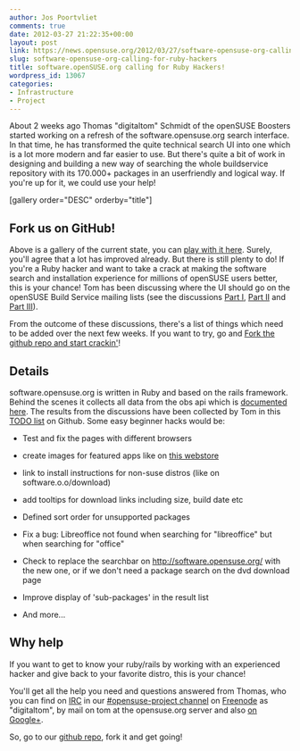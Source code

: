 ```yaml
---
author: Jos Poortvliet
comments: true
date: 2012-03-27 21:22:35+00:00
layout: post
link: https://news.opensuse.org/2012/03/27/software-opensuse-org-calling-for-ruby-hackers/
slug: software-opensuse-org-calling-for-ruby-hackers
title: software.openSUSE.org calling for Ruby Hackers!
wordpress_id: 13067
categories:
- Infrastructure
- Project
---
```


About 2 weeks ago Thomas "digitaltom" Schmidt of the openSUSE Boosters started working on a refresh of the software.opensuse.org search interface. In that time, he has transformed the quite technical search UI into one which is a lot more modern and far easier to use. But there's quite a bit of work in designing and building a new way of searching the whole buildservice repository with its 170.000+ packages in an userfriendly and logical way. If you're up for it, we could use your help!
<!-- more -->
[gallery order="DESC" orderby="title"]


## Fork us on GitHub!


Above is a gallery of the current state, you can [play with it here](http://software.opensuse.org/packages). Surely, you'll agree that a lot has improved already. But there is still plenty to do! If you're a Ruby hacker and want to take a crack at making the software search and installation experience for millions of openSUSE users better, this is your chance! Tom has been discussing where the UI should go on the openSUSE Build Service mailing lists (see the discussions [Part I](http://lists.opensuse.org/opensuse-buildservice/2012-03/msg00001.html), [Part II](http://lists.opensuse.org/opensuse-buildservice/2012-03/msg00053.html) and [Part III](http://lists.opensuse.org/opensuse-buildservice/2012-03/msg00193.html)). 

From the outcome of these discussions, there's a list of things which need to be added over the next few weeks. If you want to try, go and [Fork the github repo and start crackin'](https://github.com/openSUSE/software-o-o)!


## Details


software.opensuse.org is written in Ruby and based on the rails framework. Behind the scenes it collects all data from the obs api which is [documented here](https://api.opensuse.org/apidocs/). The results from the discussions have been collected by Tom in this [TODO list](https://github.com/openSUSE/software-o-o/blob/master/TODO) on Github. Some easy beginner hacks would be:



	
  * Test and fix the pages with different browsers

	
  * create images for featured apps like on [this webstore](https://chrome.google.com/webstore/category/home)

	
  * link to install instructions for non-suse distros (like on software.o.o/download)

	
  * add tooltips for download links including size, build date etc

	
  * Defined sort order for unsupported packages

	
  * Fix a bug: Libreoffice not found when searching for "libreoffice" but when searching for "office"

	
  * Check to replace the searchbar on http://software.opensuse.org/ with the new one, or if we don't need a package search on the dvd download page

	
  * Improve display of 'sub-packages' in the result list

	
  * And more...





## Why help


If you want to get to know your ruby/rails by working with an experienced hacker and give back to your favorite distro, this is your chance!

You'll get all the help you need and questions answered from Thomas, who you can find on [IRC](http://en.wikipedia.org/wiki/IRC) in our [#opensuse-project channel](irc://irc.freenode.net/opensuse-project) on [Freenode](http://freenode.net) as "digitaltom", by mail on tom at the opensuse.org server and also [on Google+](https://plus.google.com/113014566104011909859/posts).

So, go to our [github repo](https://github.com/openSUSE/software-o-o), fork it and get going!
